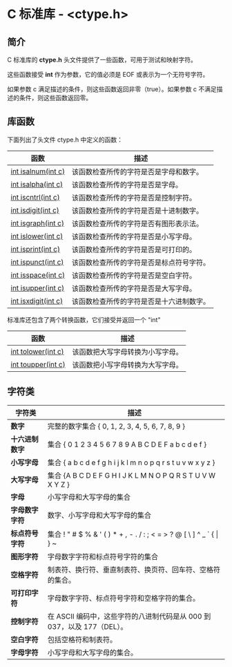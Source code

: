 
# C 标准库 - &lt;ctype.h&gt;

## 简介

C 标准库的 **ctype.h** 头文件提供了一些函数，可用于测试和映射字符。

这些函数接受 **int** 作为参数，它的值必须是 EOF 或表示为一个无符号字符。

如果参数 c 满足描述的条件，则这些函数返回非零（true）。如果参数 c 不满足描述的条件，则这些函数返回零。

## 库函数

下面列出了头文件 ctype.h 中定义的函数：

| 函数 | 描述 |
| --- | --- |
| [int isalnum(int c)](c-function-isalnum.html) | 该函数检查所传的字符是否是字母和数字。 |
| [int isalpha(int c)](c-function-isalpha.html) | 该函数检查所传的字符是否是字母。 |
| [int iscntrl(int c)](c-function-iscntrl.html) | 该函数检查所传的字符是否是控制字符。 |
| [int isdigit(int c)](c-function-isdigit.html) | 该函数检查所传的字符是否是十进制数字。 |
| [int isgraph(int c)](c-function-isgraph.html) | 该函数检查所传的字符是否有图形表示法。 |
| [int islower(int c)](c-function-islower.html) | 该函数检查所传的字符是否是小写字母。 |
| [int isprint(int c)](c-function-isprint.html) | 该函数检查所传的字符是否是可打印的。 |
| [int ispunct(int c)](c-function-ispunct.html) | 该函数检查所传的字符是否是标点符号字符。 |
| [int isspace(int c)](c-function-isspace.html) | 该函数检查所传的字符是否是空白字符。 |
| [int isupper(int c)](c-function-isupper.html) | 该函数检查所传的字符是否是大写字母。 |
| [int isxdigit(int c)](c-function-isxdigit.html) | 该函数检查所传的字符是否是十六进制数字。 |

标准库还包含了两个转换函数，它们接受并返回一个 "int"

| 函数 |  描述 |
| --- | --- |
| [int tolower(int c)](c-function-tolower.html) | 该函数把大写字母转换为小写字母。 |
| [int toupper(int c)](c-function-toupper.html) | 该函数把小写字母转换为大写字母。 |

## 字符类

| 字符类 | 描述 |
| --- | --- |
| **数字** | 完整的数字集合 { 0, 1, 2, 3, 4, 5, 6, 7, 8, 9 } |
| **十六进制数字** | 集合 { 0 1 2 3 4 5 6 7 8 9 A B C D E F a b c d e f } |
| **小写字母** | 集合 { a b c d e f g h i j k l m n o p q r s t u v w x y z } |
| **大写字母** | 集合 {A B C D E F G H I J K L M N O P Q R S T U V W X Y Z } |
| **字母** | 小写字母和大写字母的集合 |
| **字母数字字符** | 数字、小写字母和大写字母的集合 |
| **标点符号字符** | 集合 ! " # $ % & ' ( ) * + , - . / : ; < = > ? @ [ \ ] ^ _ ` { &#124; } ~ |
| **图形字符** | 字母数字字符和标点符号字符的集合 |
| **空格字符** | 制表符、换行符、垂直制表符、换页符、回车符、空格符的集合。 |
| **可打印字符** | 字母数字字符、标点符号字符和空格字符的集合。 |
| **控制字符** | 在 ASCII 编码中，这些字符的八进制代码是从 000 到 037，以及 177（DEL）。 |
| **空白字符** | 包括空格符和制表符。 |
| **字母字符** | 小写字母和大写字母的集合。 |


